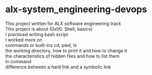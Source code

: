 # alx-system_engineering-devops
 This project written for ALX software engineering track <br>This project is about (0x00. Shell, basics)<br> I practiced writing bash script <br>
 I worked more on <br>commands or built-ins cd, pwd, ls<br>the working directory, how to print it and how to change it<br>
  the characteristics of hidden files and how to list them<br>ln command<br>difference between a hard link and a symbolic link
